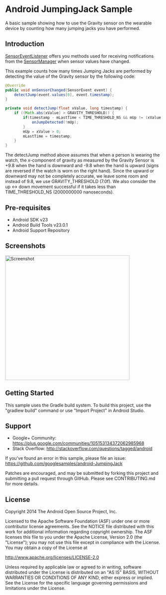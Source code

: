 
Android JumpingJack Sample
===================================

A basic sample showing how to use the Gravity sensor on the wearable device
by counting how many jumping jacks you have performed.

Introduction
------------

[SensorEventListener][1] offers you methods used for receiving notifications from the
[SensorManager][2] when sensor values have changed.

This example counts how many times Jumping Jacks are performed by detecting the value
of the Gravity sensor by the following code:

```java
@Override
public void onSensorChanged(SensorEvent event) {
    detectJump(event.values[0], event.timestamp);
}

private void detectJump(float xValue, long timestamp) {
    if ((Math.abs(xValue) > GRAVITY_THRESHOLD)) {
        if(timestamp - mLastTime < TIME_THRESHOLD_NS && mUp != (xValue > 0)) {
            onJumpDetected(!mUp);
        }
        mUp = xValue > 0;
        mLastTime = timestamp;
    }
}
```

The detectJump method above assumes that when a person is wearing the watch, the x-component of gravity
as measured by the Gravity Sensor is +9.8 when the hand is downward and -9.8 when the hand
is upward (signs are reversed if the watch is worn on the right hand). Since the upward or
downward may not be completely accurate, we leave some room and instead of 9.8, we use
GRAVITY_THRESHOLD (7.0f). We also consider the up <-> down movement successful if it takes less than
TIME_THRESHOLD_NS (2000000000 nanoseconds).

[1]: http://developer.android.com/reference/android/hardware/SensorEventListener.html
[2]: http://developer.android.com/reference/android/hardware/SensorManager.html

Pre-requisites
--------------

- Android SDK v23
- Android Build Tools v23.0.1
- Android Support Repository

Screenshots
-------------

<img src="screenshots/jumping_jack.gif" height="400" alt="Screenshot"/> 

Getting Started
---------------

This sample uses the Gradle build system. To build this project, use the
"gradlew build" command or use "Import Project" in Android Studio.

Support
-------

- Google+ Community: https://plus.google.com/communities/105153134372062985968
- Stack Overflow: http://stackoverflow.com/questions/tagged/android

If you've found an error in this sample, please file an issue:
https://github.com/googlesamples/android-JumpingJack

Patches are encouraged, and may be submitted by forking this project and
submitting a pull request through GitHub. Please see CONTRIBUTING.md for more details.

License
-------

Copyright 2014 The Android Open Source Project, Inc.

Licensed to the Apache Software Foundation (ASF) under one or more contributor
license agreements.  See the NOTICE file distributed with this work for
additional information regarding copyright ownership.  The ASF licenses this
file to you under the Apache License, Version 2.0 (the "License"); you may not
use this file except in compliance with the License.  You may obtain a copy of
the License at

http://www.apache.org/licenses/LICENSE-2.0

Unless required by applicable law or agreed to in writing, software
distributed under the License is distributed on an "AS IS" BASIS, WITHOUT
WARRANTIES OR CONDITIONS OF ANY KIND, either express or implied.  See the
License for the specific language governing permissions and limitations under
the License.
